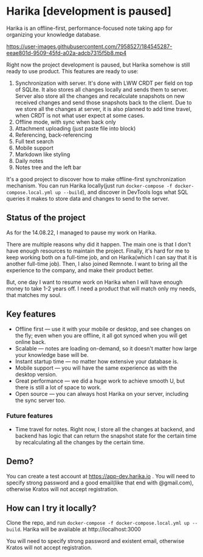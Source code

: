 # Harika [development is paused]

Harika is an offline-first, performance-focused note taking app for organizing your knowledge database.

https://user-images.githubusercontent.com/7958527/184545287-eeae801d-9509-45fd-a02a-adcb7315f5b8.mp4

Right now the project development is paused, but Harika somehow is still ready to use product. This features are ready to use:

1. Synchronization with server. It's done with LWW CRDT per field on top of SQLite. It also stores all changes locally and sends them to server. Server also store all the changes and recalculate snapshots on new received changes and send those snapshots back to the client. Due to we store all the changes at server, it is also planned to add time travel, when CRDT is not what user expect at some cases.
1. Offline mode, with sync when back only
1. Attachment uploading (just paste file into block)
1. Referencing, back-referencing
1. Full text search
1. Mobile support
1. Markdown like styling
1. Daily notes
1. Notes tree and the left bar

It's a good project to discover how to make offline-first synchronization mechanism. You can run Harika locally(just run `docker-compose -f docker-compose.local.yml up --build`), and discover in DevTools logs what SQL queries it makes to store data and changes to send to the server.

## Status of the project

As for the 14.08.22, I managed to pause my work on Harika.

There are multiple reasons why did it happen. The main one is that I don't have enough resources to maintain the project. Finally, it's hard for me to keep working both on a full-time job, and on Harika(which I can say that it is another full-time job). Then, I also joined Remnote. I want to bring all the experience to the company, and make their product better.

But, one day I want to resume work on Harika when I will have enough money to take 1-2 years off. I need a product that will match only my needs, that matches my soul.

## Key features

- Offline first — use it with your mobile or desktop, and see changes on the fly; even when you are offline, it all got synced when you will get online back.
- Scalable — notes are loading on-demand, so it doesn't matter how large your knowledge base will be.
- Instant startup time — no matter how extensive your database is.
- Mobile support — you will have the same experience as with the desktop version.
- Great performance — we did a huge work to achieve smooth U, but there is still a lot of space to work.
- Open source — you can always host Harika on your server, including the sync server too.

### Future features

- Time travel for notes. Right now, I store all the changes at backend, and backend has logic that can return the snapshot state for the certain time by recalculating all the changes by the certain time.

## Demo?

You can create a test account at https://app-dev.harika.io . You will need to specify strong password and a good email(like that end with @gmail.com), otherwise Kratos will not accept registration.

## How can I try it locally?

Clone the repo, and run `docker-compose -f docker-compose.local.yml up --build`. Harika will be available at http://localhost:3000

You will need to specify strong password and existent email, otherwise Kratos will not accept registration.
